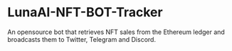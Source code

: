 # LunaAI-NFT-BOT-Tracker
An opensource bot that retrieves NFT sales from the Ethereum ledger and broadcasts them to Twitter, Telegram and Discord.
